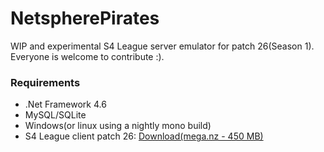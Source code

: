 # NetspherePirates
WIP and experimental S4 League server emulator for patch 26(Season 1). Everyone is welcome to contribute :).

### Requirements
* .Net Framework 4.6
* MySQL/SQLite
* Windows(or linux using a nightly mono build)
* S4 League client patch 26: [Download(mega.nz - 450 MB)](https://mega.nz/#!TEVG1SQL!8w3prQrfvvGURaKBVsbroA0nqXazlyBc7JePWmLYfIY)
